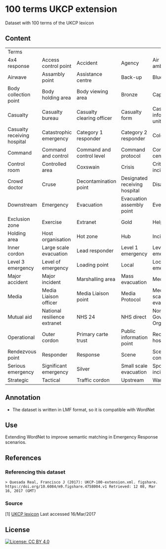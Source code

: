 # 100 terms UKCP extension

Dataset with 100 terms of the UKCP lexicon

## Content

<table>
    <tr>
        <td>Terms</td>
    </tr>
    <tr>
        <td>4x4 response</td>
        <td>Access control point</td>
        <td>Accident</td>
        <td>Agency</td>
        <td>Air ambulance</td>
    </tr>
    <tr>
    	<td>Airwave</td>
    	<td>Assambly point</td>
    	<td>Assistance centre</td>
    	<td>Back-up</td>
    	<td>Blue route</td>
    </tr>
    <tr>
    	<td>Body collection point</td>
    	<td>Body holding area</td>
    	<td>Body viewing area</td>
    	<td>Bronze</td>
    	<td>Capability</td>
    </tr>
    <tr>
    	<td>Casualty</td>
    	<td>Casualty bureau</td>
    	<td>Casualty clearing officer</td>
    	<td>Casualty form</td>
    	<td>Casualty information unit</td>
    </tr>
    <tr>
    	<td>Casualty receiving hospital</td>
    	<td>Catastrophic emergency</td>
    	<td>Category 1 responder</td>
    	<td>Category 2 responder</td>
    	<td>Cold zone</td>
    </tr>
    <tr>
    	<td>Command</td>
    	<td>Command and control</td>
    	<td>Command and control level</td>
    	<td>Command protocol</td>
    	<td>Control centre</td>
    </tr>
    <tr>
    	<td>Control room</td>
    	<td>Controlled area</td>
    	<td>Coxswain</td>
    	<td>Crisis</td>
    	<td>Critical incident</td>
    </tr>
    <tr>
    	<td>Crowd doctor</td>
    	<td>Cruse</td>
    	<td>Decontamination point</td>
    	<td>Designated receiving hospital</td>
    	<td>Disaster</td>
    </tr>
    <tr>
    	<td>Downstream</td>
    	<td>Emergency</td>
    	<td>Evacuation</td>
    	<td>Evacuation assembly point</td>
    	<td>Event</td>
    </tr>
    <tr>
    	<td>Exclusion zone</td>
    	<td>Exercise</td>
    	<td>Extranet</td>
    	<td>Gold</td>
    	<td>Helpline</td>
    </tr>
    <tr>
    	<td>Holding area</td>
    	<td>Host organisation</td>
    	<td>Hot zone</td>
    	<td>Hub</td>
    	<td>Incident</td>
    </tr>
    <tr>
    	<td>Inner cordon</td>
    	<td>Large scale evacuation</td>
    	<td>Lead responder</td>
    	<td>Level 1 emergency</td>
    	<td>Level 2 emergency</td>
    </tr>
    <tr>
    	<td>Level 3 emergency</td>
    	<td>Level of emergency</td>
    	<td>Loading point</td>
    	<td>Local</td>
    	<td>Local emergency</td>
    </tr>
    <tr>
    	<td>Major accident</td>
    	<td>Major incident</td>
    	<td>Marshalling area</td>
    	<td>Mass evacuation</td>
    	<td>Medevac</td>
    </tr>
    <tr>
    	<td>Media</td>
    	<td>Media Liaison officer</td>
    	<td>Media Liaison point</td>
    	<td>Media Protocol</td>
    	<td>Medium-scale evacuation</td>
    </tr>
    <tr>
    	<td>Mutual aid</td>
    	<td>National resilience extranet</td>
    	<td>NHS 24</td>
    	<td>NHS direct</td>
    	<td>Non Governmental Organisation</td>
    </tr>
    <tr>
    	<td>Operational</td>
    	<td>Outer cordon</td>
    	<td>Primary carte trust</td>
    	<td>Public information point</td>
    	<td>Receiving hospital</td>
    </tr>
    <tr>
    	<td>Rendezvous point</td>
    	<td>Responder</td>
    	<td>Response</td>
    	<td>Scene</td>
    	<td>Scene access control point</td>
    </tr>
    <tr>
    	<td>Serious emergency</td>
    	<td>Significant emergency</td>
    	<td>Silver</td>
    	<td>Small scale evacuation</td>
    	<td>Spontaneous incident</td>
    </tr>
    <tr>
    	<td>Strategic</td>
    	<td>Tactical</td>
    	<td>Traffic cordon</td>
    	<td>Upstream</td>
    	<td>Warm zone</td>
    </tr>
</table>


## Annotation

- The dataset is written in LMF format, so it is compatible with WordNet


## Use

Extending WordNet to improve semantic matching in Emergency Response scenarios.


## References

### Referencing this dataset
	
	> Quesada Real, Francisco J (2017): UKCP-100-extension.xml. figshare. https://doi.org/10.6084/m9.figshare.4758004.v1 Retrieved: 12 08, Mar 16, 2017 (GMT)

### Source

[1] [UKCP lexicon](https://www.gov.uk/government/publications/emergency-responder-interoperability-lexicon) Last accessed 16/Mar/2017


## License 

[![License: CC BY 4.0](https://licensebuttons.net/l/by/4.0/80x15.png)](http://creativecommons.org/licenses/by/4.0/)